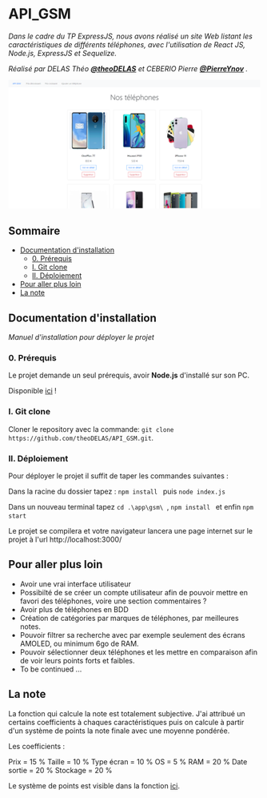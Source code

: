 # API_GSM

_Dans le cadre du TP ExpressJS, nous avons réalisé un site Web listant les caractéristiques de différents téléphones, avec l'utilisation de React JS, Node.js, ExpressJS et Sequelize._


_Réalisé par DELAS Théo **[@theoDELAS](https://github.com/theoDELAS)** et CEBERIO Pierre **[@PierreYnov](https://github.com/PierreYnov)**  ._

![img](https://github.com/theoDELAS/API_GSM/blob/master/img/img.png)

## Sommaire

- [Documentation d'installation](##-documentation-dinstallation)
  - [0. Prérequis](###0-prérequis)
  - [I. Git clone](###i-git-clone)
  - [II. Déploiement](###ii-déploiement)
- [Pour aller plus loin](##-pour-aller-plus-loin)
- [La note](##-la-note)

## Documentation d'installation

_Manuel d'installation pour déployer le projet_

### 0. Prérequis

Le projet demande un seul prérequis, avoir **Node.js** d'installé sur son PC.

Disponible [ici](https://nodejs.org/en/) !

### I. Git clone

Cloner le repository avec la commande: `git clone https://github.com/theoDELAS/API_GSM.git`.

### II. Déploiement

Pour déployer le projet il suffit de taper les commandes suivantes : 

Dans la racine du dossier tapez : `npm install ` puis `node index.js`

Dans un nouveau terminal tapez `cd .\app\gsm\ `, `npm install ` et enfin `npm start`

Le projet se compilera et votre navigateur lancera une page internet sur le projet à l'url http://localhost:3000/

## Pour aller plus loin

- Avoir une vrai interface utilisateur 
- Possibilté de se créer un compte utilisateur afin de pouvoir mettre en favori des téléphones, voire une section commentaires ?
- Avoir plus de téléphones en BDD
- Création de catégories par marques de téléphones, par meilleures notes.
- Pouvoir filtrer sa recherche avec par exemple seulement des écrans AMOLED, ou minimum 6go de RAM.
- Pouvoir sélectionner deux téléphones et les mettre en comparaison afin de voir leurs points forts et faibles.
- To be continued ...


## La note

La fonction qui calcule la note est totalement subjective. J'ai attribué un certains coefficients à chaques caractéristiques puis on calcule à partir d'un système de points la note finale avec une moyenne pondérée.

Les coefficients :

Prix = 15 %
Taille = 10 %
Type écran = 10 %
OS = 5 %
RAM = 20 %
Date sortie = 20 %
Stockage = 20 %


Le système de points est visible dans la fonction [ici](https://github.com/theoDELAS/API_GSM/blob/master/app/gsm/src/components/PhoneDetails.jsx).
